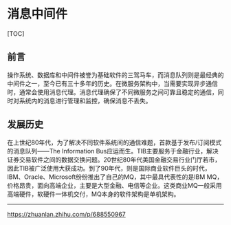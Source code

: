 # 消息中间件

[TOC]

## 前言

操作系统、数据库和中间件被誉为基础软件的三驾马车，而消息队列则是最经典的中间件之一，至今已有三十多年的历史。在微服务架构中，当需要实现异步通信时，通常会使用消息代理。消息代理确保了不同微服务之间可靠且稳定的通信，同时对系统内的消息进行管理和监控，确保消息不丢失。

## 发展历史

在上世纪80年代，为了解决不同软件系统间的通信难题，首款基于发布/订阅模式的消息队列——The Information Bus应运而生。TIB主要服务于金融行业，解决证券交易软件之间的数据交换问题。20世纪80年代美国金融交易行业门厅若市，因此TIB被广泛使用大获成功。到了90年代，则是国际商业软件巨头的时代，IBM、Oracle、Microsoft纷纷推出了自己的MQ，其中最具代表性的是IBM MQ，价格昂贵，面向高端企业，主要是大型金融、电信等企业。这类商业MQ一般采用高端硬件，软硬件一体机交付，MQ本身的软件架构是单机架构。



---

https://zhuanlan.zhihu.com/p/688550967